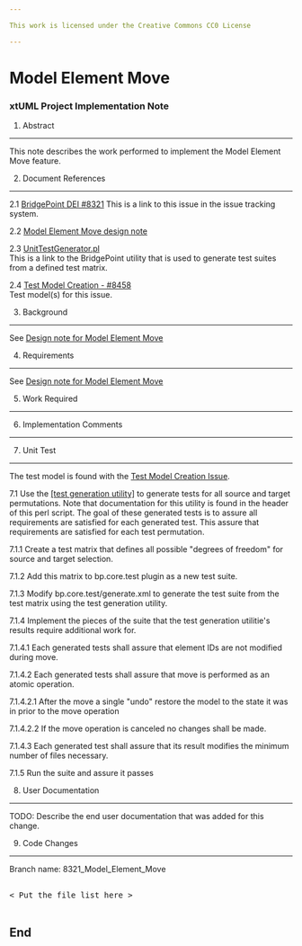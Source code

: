```yaml
---

This work is licensed under the Creative Commons CC0 License

---
```


# Model Element Move
### xtUML Project Implementation Note

1. Abstract
-----------
This note describes the work performed to implement the Model Element Move
feature.

2. Document References
----------------------
<a id="2.1"></a>2.1 [BridgePoint DEI #8321](https://support.onefact.net/redmine/issues/8321) 
This is a link to this issue in the issue tracking system.  

<a id="2.2"></a>2.2 [Model Element Move design note](8321_Model_Element_Move/8321_Model_Element_Move.dnt.md) 

<a id="2.3"></a>2.3 [UnitTestGenerator.pl](https://github.com/xtuml/bridgepoint/blob/master/src/org.xtuml.bp.test/UnitTestGenerator.pl)  
This is a link to the BridgePoint utility that is used to generate test suites 
from a defined test matrix.  

<a id="2.4"></a>2.4 [Test Model Creation -  #8458](https://support.onefact.net/issues/8458)  
Test model(s) for this issue.  

3. Background
-------------
See [Design note for Model Element Move](8321_Model_Element_Move.dnt.md)

4. Requirements
---------------
See [Design note for Model Element Move](8321_Model_Element_Move.dnt.md)

5. Work Required
----------------


6. Implementation Comments
--------------------------


7. Unit Test
------------
The test model is found with the [Test Model Creation Issue](#2.4).  

7.1 Use the [[test generation utility]](#2.2) to generate tests for all source and target permutations. Note that documentation for this utility is found in the header of this perl script.  The goal of these generated tests is to assure all requirements are satisfied for each generated test. This assure that requirements are satisfied for each test permutation.  

7.1.1 Create a test matrix that defines all possible "degrees of freedom" for source and target selection.   

7.1.2 Add this matrix to bp.core.test plugin as a new test suite.  

7.1.3 Modify bp.core.test/generate.xml to generate the test suite from the test matrix using the test generation utility.  

7.1.4 Implement the pieces of the suite that the test generation utilitie's results require additional work for.  

7.1.4.1 Each generated tests shall assure that element IDs are not modified during move.  

7.1.4.2 Each generated tests shall assure that move is performed as an atomic operation.  

7.1.4.2.1 After the move a single "undo" restore the model to the state it was in prior to the move operation  

7.1.4.2.2 If the move operation is canceled no changes shall be made.  

7.1.4.3 Each generated test shall assure that its result modifies the minimum number of files necessary.  

7.1.5 Run the suite and assure it passes  

8. User Documentation
---------------------
TODO: Describe the end user documentation that was added for this change. 

9. Code Changes
---------------
Branch name: 8321_Model_Element_Move

<pre>

< Put the file list here >

</pre>

End
---


